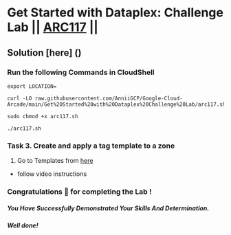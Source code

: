 # Get Started with Dataplex: Challenge Lab || [ARC117](https://www.cloudskillsboost.google/focuses/62710?parent=catalog) ||

## Solution [here] ()

### Run the following Commands in CloudShell

```
export LOCATION=
```
```
curl -LO raw.githubusercontent.com/AnniiGCP/Google-Cloud-Arcade/main/Get%20Started%20with%20Dataplex%20Challenge%20Lab/arc117.sh

sudo chmod +x arc117.sh

./arc117.sh
```

### Task 3. Create and apply a tag template to a zone

1. Go to Templates from [here](https://console.cloud.google.com/dataplex/templates/create)

* follow video instructions

### Congratulations 🎉 for completing the Lab !

##### *You Have Successfully Demonstrated Your Skills And Determination.*

#### *Well done!*

 

 
